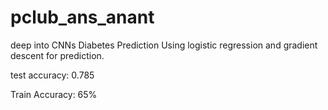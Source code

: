 # pclub_ans_anant
deep into CNNs 
Diabetes Prediction Using logistic regression and gradient descent for prediction.

test accuracy: 0.785 

Train Accuracy: 65%
